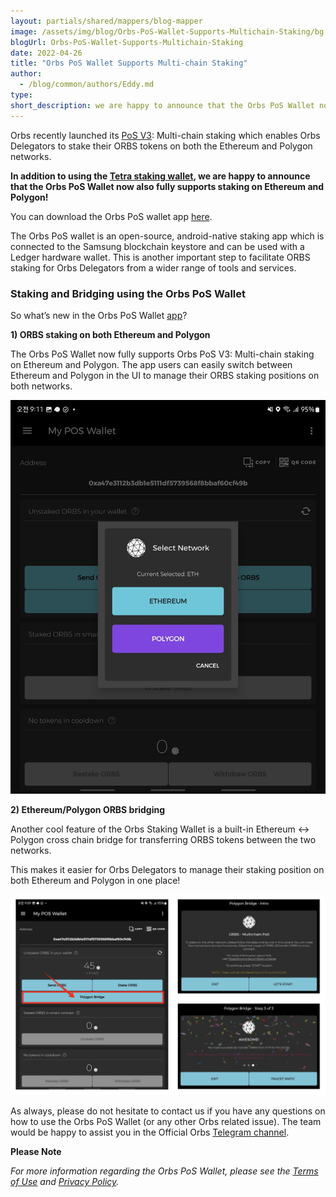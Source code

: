 ```yaml
---
layout: partials/shared/mappers/blog-mapper
image: /assets/img/blog/Orbs-PoS-Wallet-Supports-Multichain-Staking/bg.jpg
blogUrl: Orbs-PoS-Wallet-Supports-Multichain-Staking
date: 2022-04-26
title: "Orbs PoS Wallet Supports Multi-chain Staking"
author:
  - /blog/common/authors/Eddy.md
type:
short_description: we are happy to announce that the Orbs PoS Wallet now also fully supports staking on Ethereum and Polygon!
---
```


Orbs recently launched its [PoS V3](https://www.orbs.com/PolygonStakingDate/): Multi-chain staking which enables Orbs Delegators to stake their ORBS tokens on both the Ethereum and Polygon networks.

**In addition to using the [Tetra staking wallet](https://staking.orbs.network/), we are happy to announce that the Orbs PoS Wallet now also fully supports staking on Ethereum and Polygon!**

You can download the Orbs PoS wallet app [here](https://play.google.com/store/apps/details?id=com.orbs.pos&hl=en&gl=US).

The Orbs PoS wallet is an open-source, android-native staking app which is connected to the Samsung blockchain keystore and can be used with a Ledger hardware wallet. This is another important step to facilitate ORBS staking for Orbs Delegators from a wider range of tools and services.


### Staking and Bridging using the Orbs PoS Wallet 

So what’s new in the Orbs PoS Wallet [app](https://play.google.com/store/apps/details?id=com.orbs.pos&hl=en&gl=US)?

**1) ORBS staking on both Ethereum and Polygon**

The Orbs PoS Wallet now fully supports Orbs PoS V3: Multi-chain staking on Ethereum and Polygon. The app users can easily switch between Ethereum and Polygon in the UI to manage their ORBS staking positions on both networks.

![PoSWallet1](/assets/img/blog/Orbs-PoS-Wallet-Supports-Multichain-Staking/image1.jpg)


**2) Ethereum/Polygon ORBS bridging**

Another cool feature of the Orbs Staking Wallet is a built-in Ethereum <-> Polygon cross chain bridge for transferring ORBS tokens between the two networks.

This makes it easier for Orbs Delegators to manage their staking position on both Ethereum and Polygon in one place!


![PoSWallet1](/assets/img/blog/Orbs-PoS-Wallet-Supports-Multichain-Staking/image2.png)


As always, please do not hesitate to contact us if you have any questions on how to use the Orbs PoS Wallet (or any other Orbs related issue). The team would be happy to assist you in the Official Orbs [Telegram channel](https://t.me/OrbsNetwork).



<div class='line-separator'> </div>

**Please Note**

_For more information regarding the Orbs PoS Wallet, please see the [Terms of Use](https://drive.google.com/file/d/1x46hq9nwtG1hG8HzoYJenu05I2osVbph/view?usp=sharing) and [Privacy Policy](https://drive.google.com/file/d/11N4FHscwYaijsCpCUeBW5BlQK0ddnmBU/view?usp=sharing)._
